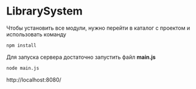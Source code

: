 # LibrarySystem

Чтобы установить все модули, нужно перейти в каталог с проектом и использовать команду
```sh
npm install
```

Для запуска сервера достаточно запустить файл  **main.js**
```sh
node main.js
```

http://localhost:8080/
